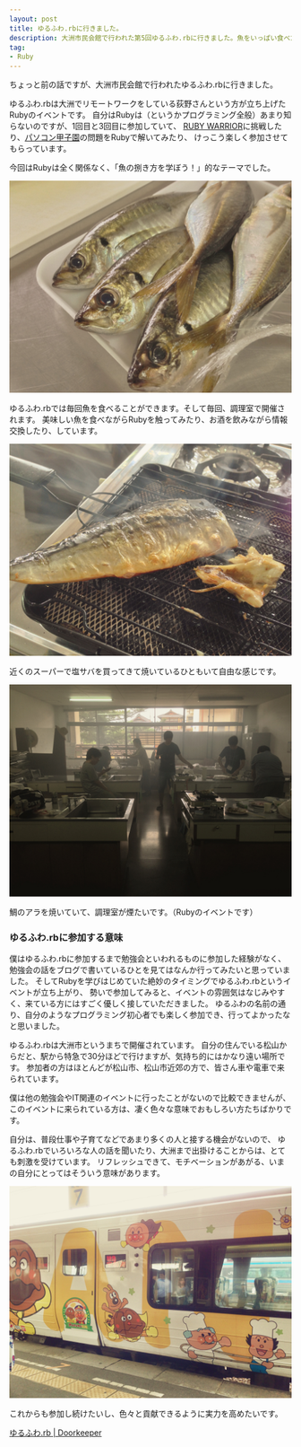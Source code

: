 ```yaml
---
layout: post
title: ゆるふわ.rbに行きました。
description: 大洲市民会館で行われた第5回ゆるふわ.rbに行きました。魚をいっぱい食べた。
tag:
- Ruby
---
```


ちょっと前の話ですが、大洲市民会館で行われたゆるふわ.rbに行きました。

ゆるふわ.rbは大洲でリモートワークをしている荻野さんという方が立ち上げたRubyのイベントです。
自分はRubyは（というかプログラミング全般）あまり知らないのですが、1回目と3回目に参加していて、
[RUBY WARRIOR][ruby-warrior]に挑戦したり、[パソコン甲子園][pc-ko]の問題をRubyで解いてみたり、
けっこう楽しく参加させてもらっています。

今回はRubyは全く関係なく、「魚の捌き方を学ぼう！」的なテーマでした。

![アジ][aji]

ゆるふわ.rbでは毎回魚を食べることができます。そして毎回、調理室で開催されます。
美味しい魚を食べながらRubyを触ってみたり、お酒を飲みながら情報交換したり、しています。

![サバ][saba]

近くのスーパーで塩サバを買ってきて焼いているひともいて自由な感じです。

![調理室][cook-room]

鯛のアラを焼いていて、調理室が煙たいです。（Rubyのイベントです）

### ゆるふわ.rbに参加する意味

僕はゆるふわ.rbに参加するまで勉強会といわれるものに参加した経験がなく、
勉強会の話をブログで書いているひとを見てはなんか行ってみたいと思っていました。
そしてRubyを学びはじめていた絶妙のタイミングでゆるふわ.rbというイベントが立ち上がり、
勢いで参加してみると、イベントの雰囲気はなじみやすく、来ている方にはすごく優しく接していただきました。
ゆるふわの名前の通り、自分のようなプログラミング初心者でも楽しく参加でき、行ってよかったなと思いました。

ゆるふわ.rbは大洲市というまちで開催されています。
自分の住んでいる松山からだと、駅から特急で30分ほどで行けますが、気持ち的にはかなり遠い場所です。
参加者の方はほとんどが松山市、松山市近郊の方で、皆さん車や電車で来られています。

僕は他の勉強会やIT関連のイベントに行ったことがないので比較できませんが、
このイベントに来られている方は、凄く色々な意味でおもしろい方たちばかりです。

自分は、普段仕事や子育てなどであまり多くの人と接する機会がないので、
ゆるふわ.rbでいろいろな人の話を聞いたり、大洲まで出掛けることからは、とても刺激を受けています。
リフレッシュできて、モチベーションがあがる、いまの自分にとってはそういう意味があります。

![アンパンマン列車][anpanman]

これからも参加し続けたいし、色々と貢献できるように実力を高めたいです。

[ゆるふわ.rb \| Doorkeeper][yuru-url]

[ruby-warrior]: https://www.bloc.io/ruby-warrior/#/
[pc-ko]: http://web-ext.u-aizu.ac.jp/pc-concours/
[aji]: /img/uploads/2014/08/horse-mackerel.jpg
[saba]: /img/uploads/2014/08/salted-mackerel.jpg
[cook-room]: /img/uploads/2014/08/cooking-room.jpg
[anpanman]: /img/uploads/2014/08/anpanman-train.jpg
[yuru-url]: http://yurufuwa.doorkeeper.jp/
